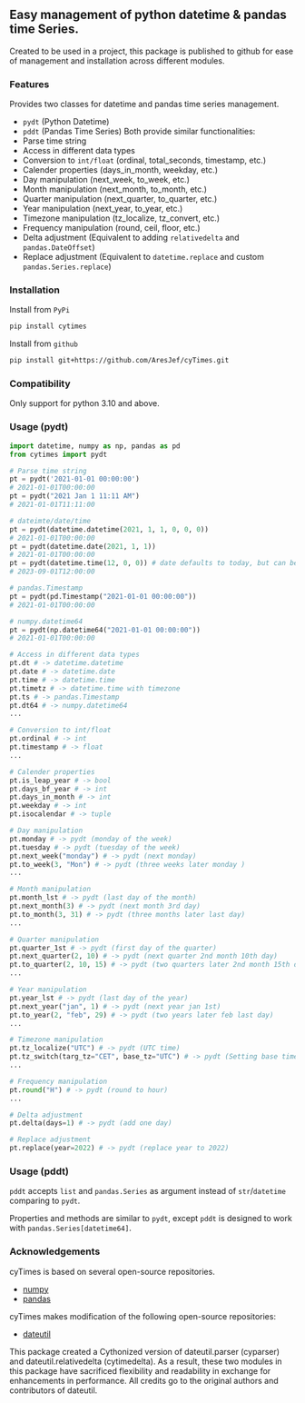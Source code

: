 ## Easy management of python datetime & pandas time Series.

Created to be used in a project, this package is published to github 
for ease of management and installation across different modules.

### Features
Provides two classes for datetime and pandas time series management.
- `pydt` (Python Datetime)
- `pddt` (Pandas Time Series)
Both provide similar functionalities:
- Parse time string
- Access in different data types
- Conversion to `int/float` (ordinal, total_seconds, timestamp, etc.)
- Calender properties (days_in_month, weekday, etc.)
- Day manipulation (next_week, to_week, etc.)
- Month manipulation (next_month, to_month, etc.)
- Quarter manipulation (next_quarter, to_quarter, etc.)
- Year manipulation (next_year, to_year, etc.)
- Timezone manipulation (tz_localize, tz_convert, etc.)
- Frequency manipulation (round, ceil, floor, etc.)
- Delta adjustment (Equivalent to adding `relativedelta` and `pandas.DateOffset`)
- Replace adjustment (Equivalent to `datetime.replace` and custom `pandas.Series.replace`)

### Installation
Install from `PyPi`
``` bash
pip install cytimes
```

Install from `github`
``` bash
pip install git+https://github.com/AresJef/cyTimes.git
```

### Compatibility
Only support for python 3.10 and above.

### Usage (pydt)
``` python
import datetime, numpy as np, pandas as pd
from cytimes import pydt

# Parse time string
pt = pydt('2021-01-01 00:00:00')
# 2021-01-01T00:00:00
pt = pydt("2021 Jan 1 11:11 AM")
# 2021-01-01T11:11:00

# dateimte/date/time
pt = pydt(datetime.datetime(2021, 1, 1, 0, 0, 0))
# 2021-01-01T00:00:00
pt = pydt(datetime.date(2021, 1, 1))
# 2021-01-01T00:00:00
pt = pydt(datetime.time(12, 0, 0)) # date defaults to today, but can be changed with default arugment
# 2023-09-01T12:00:00

# pandas.Timestamp
pt = pydt(pd.Timestamp("2021-01-01 00:00:00"))
# 2021-01-01T00:00:00

# numpy.datetime64
pt = pydt(np.datetime64("2021-01-01 00:00:00"))
# 2021-01-01T00:00:00

# Access in different data types
pt.dt # -> datetime.datetime
pt.date # -> datetime.date
pt.time # -> datetime.time
pt.timetz # -> datetime.time with timezone
pt.ts # -> pandas.Timestamp
pt.dt64 # -> numpy.datetime64
...

# Conversion to int/float
pt.ordinal # -> int
pt.timestamp # -> float
...

# Calender properties
pt.is_leap_year # -> bool
pt.days_bf_year # -> int
pt.days_in_month # -> int
pt.weekday # -> int
pt.isocalendar # -> tuple

# Day manipulation
pt.monday # -> pydt (monday of the week)
pt.tuesday # -> pydt (tuesday of the week)
pt.next_week("monday") # -> pydt (next monday)
pt.to_week(3, "Mon") # -> pydt (three weeks later monday )
...

# Month manipulation
pt.month_lst # -> pydt (last day of the month)
pt.next_month(3) # -> pydt (next month 3rd day)
pt.to_month(3, 31) # -> pydt (three months later last day)
...

# Quarter manipulation
pt.quarter_1st # -> pydt (first day of the quarter)
pt.next_quarter(2, 10) # -> pydt (next quarter 2nd month 10th day)
pt.to_quarter(2, 10, 15) # -> pydt (two quarters later 2nd month 15th day)
...

# Year manipulation
pt.year_lst # -> pydt (last day of the year)
pt.next_year("jan", 1) # -> pydt (next year jan 1st)
pt.to_year(2, "feb", 29) # -> pydt (two years later feb last day)
...

# Timezone manipulation
pt.tz_localize("UTC") # -> pydt (UTC time)
pt.tz_switch(targ_tz="CET", base_tz="UTC") # -> pydt (Setting base timezone to UTC and convert to CET)
...

# Frequency manipulation
pt.round("H") # -> pydt (round to hour)
...

# Delta adjustment
pt.delta(days=1) # -> pydt (add one day)

# Replace adjustment
pt.replace(year=2022) # -> pydt (replace year to 2022)
```

### Usage (pddt)
`pddt` accepts `list` and `pandas.Series` as argument instead of 
`str`/`datetime` comparing to `pydt`.

Properties and methods are similar to `pydt`, except `pddt` is designed
to work with `pandas.Series[datetime64]`.

### Acknowledgements
cyTimes is based on several open-source repositories.
- [numpy](https://github.com/numpy/numpy)
- [pandas](https://github.com/pandas-dev/pandas)

cyTimes makes modification of the following open-source repositories:
- [dateutil](https://github.com/dateutil/dateutil)

This package created a Cythonized version of dateutil.parser (cyparser) and
dateutil.relativedelta (cytimedelta). As a result, these two modules in
this package have sacrificed flexibility and readability in exchange for
enhancements in performance. All credits go to the original authors and
contributors of dateutil.
